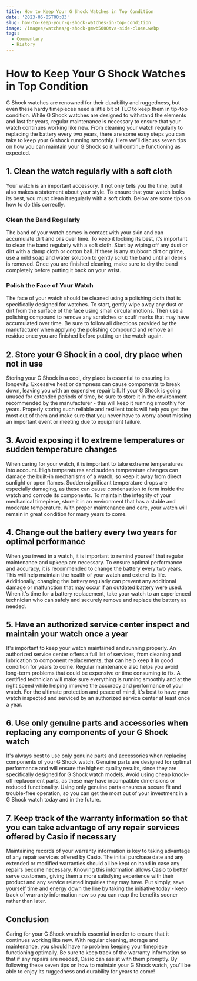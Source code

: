 ```yaml
---
title: How to Keep Your G Shock Watches in Top Condition
date: '2023-05-05T00:03'
slug: how-to-keep-your-g-shock-watches-in-top-condition
image: /images/watches/g-shock-gmwb5000tva-side-close.webp
tags:
  - Commentary
  - History
---
```


# How to Keep Your G Shock Watches in Top Condition

G Shock watches are renowned for their durability and ruggedness, but even these hardy timepieces need a little bit of TLC to keep them in tip-top condition. While G Shock watches are designed to withstand the elements and last for years, regular maintenance is necessary to ensure that your watch continues working like new. From cleaning your watch regularly to replacing the battery every two years, there are some easy steps you can take to keep your G shock running smoothly. Here we’ll discuss seven tips on how you can maintain your G Shock so it will continue functioning as expected.

## 1. Clean the watch regularly with a soft cloth

Your watch is an important accessory. It not only tells you the time, but it also makes a statement about your style. To ensure that your watch looks its best, you must clean it regularly with a soft cloth. Below are some tips on how to do this correctly. 

### Clean the Band Regularly 

The band of your watch comes in contact with your skin and can accumulate dirt and oils over time. To keep it looking its best, it’s important to clean the band regularly with a soft cloth. Start by wiping off any dust or dirt with a damp cloth or cotton ball. If there is any stubborn dirt or grime, use a mild soap and water solution to gently scrub the band until all debris is removed. Once you are finished cleaning, make sure to dry the band completely before putting it back on your wrist.    

### Polish the Face of Your Watch 

The face of your watch should be cleaned using a polishing cloth that is specifically designed for watches. To start, gently wipe away any dust or dirt from the surface of the face using small circular motions. Then use a polishing compound to remove any scratches or scuff marks that may have accumulated over time. Be sure to follow all directions provided by the manufacturer when applying the polishing compound and remove all residue once you are finished before putting on the watch again.   

## 2. Store your G Shock in a cool, dry place when not in use

Storing your G Shock in a cool, dry place is essential to ensuring its longevity. Excessive heat or dampness can cause components to break down, leaving you with an expensive repair bill. If your G Shock is going unused for extended periods of time, be sure to store it in the environment recommended by the manufacturer - this will keep it running smoothly for years. Properly storing such reliable and resilient tools will help you get the most out of them and make sure that you never have to worry about missing an important event or meeting due to equipment failure.

## 3. Avoid exposing it to extreme temperatures or sudden temperature changes

When caring for your watch, it is important to take extreme temperatures into account. High temperatures and sudden temperature changes can damage the built-in mechanisms of a watch, so keep it away from direct sunlight or open flames. Sudden significant temperature drops are especially damaging, as these can cause condensation to form inside the watch and corrode its components. To maintain the integrity of your mechanical timepiece, store it in an environment that has a stable and moderate temperature. With proper maintenance and care, your watch will remain in great condition for many years to come.

## 4. Change out the battery every two years for optimal performance

When you invest in a watch, it is important to remind yourself that regular maintenance and upkeep are necessary. To ensure optimal performance and accuracy, it is recommended to change the battery every two years. This will help maintain the health of your watch and extend its life. Additionally, changing the battery regularly can prevent any additional damage or malfunction that may occur if an outdated battery were used. When it's time for a battery replacement, take your watch to an experienced technician who can safely and securely remove and replace the battery as needed.

## 5. Have an authorized service center inspect and maintain your watch once a year

It's important to keep your watch maintained and running properly. An authorized service center offers a full list of services, from cleaning and lubrication to component replacements, that can help keep it in good condition for years to come. Regular maintenance also helps you avoid long-term problems that could be expensive or time consuming to fix. A certified technician will make sure everything is running smoothly and at the right speed while helping improve the accuracy and performance of your watch. For the ultimate protection and peace of mind, it's best to have your watch inspected and serviced by an authorized service center at least once a year.

## 6. Use only genuine parts and accessories when replacing any components of your G Shock watch

It's always best to use only genuine parts and accessories when replacing components of your G Shock watch. Genuine parts are designed for optimal performance and will ensure the highest quality results, since they are specifically designed for G Shock watch models. Avoid using cheap knock-off replacement parts, as these may have incompatible dimensions or reduced functionality. Using only genuine parts ensures a secure fit and trouble-free operation, so you can get the most out of your investment in a G Shock watch today and in the future.

## 7. Keep track of the warranty information so that you can take advantage of any repair services offered by Casio if necessary

Maintaining records of your warranty information is key to taking advantage of any repair services offered by Casio. The initial purchase date and any extended or modified warranties should all be kept on hand in case any repairs become necessary. Knowing this information allows Casio to better serve customers, giving them a more satisfying experience with their product and any service related inquiries they may have. Put simply, save yourself time and energy down the line by taking the initiative today - keep track of warranty information now so you can reap the benefits sooner rather than later.

## Conclusion

Caring for your G Shock watch is essential in order to ensure that it continues working like new. With regular cleaning, storage and maintenance, you should have no problem keeping your timepiece functioning optimally. Be sure to keep track of the warranty information so that if any repairs are needed, Casio can assist with them promptly. By following these seven tips on how to maintain your G Shock watch, you’ll be able to enjoy its ruggedness and durability for years to come!
